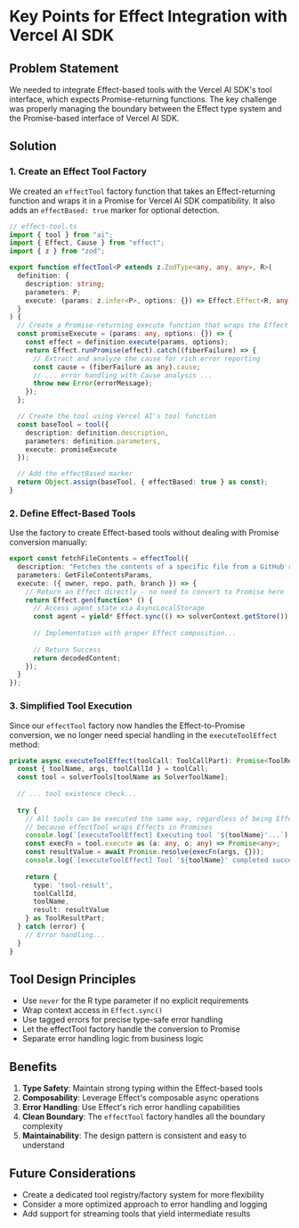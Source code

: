 # Key Points for Effect Integration with Vercel AI SDK

## Problem Statement
We needed to integrate Effect-based tools with the Vercel AI SDK's tool interface, which expects Promise-returning functions. The key challenge was properly managing the boundary between the Effect type system and the Promise-based interface of Vercel AI SDK.

## Solution

### 1. Create an Effect Tool Factory

We created an `effectTool` factory function that takes an Effect-returning function and wraps it in a Promise for Vercel AI SDK compatibility. It also adds an `effectBased: true` marker for optional detection.

```typescript
// effect-tool.ts
import { tool } from "ai";
import { Effect, Cause } from "effect";
import { z } from "zod";

export function effectTool<P extends z.ZodType<any, any, any>, R>(
  definition: {
    description: string;
    parameters: P;
    execute: (params: z.infer<P>, options: {}) => Effect.Effect<R, any, never>;
  }
) {
  // Create a Promise-returning execute function that wraps the Effect
  const promiseExecute = (params: any, options: {}) => {
    const effect = definition.execute(params, options);
    return Effect.runPromise(effect).catch((fiberFailure) => {
      // Extract and analyze the cause for rich error reporting
      const cause = (fiberFailure as any).cause;
      // ... error handling with Cause analysis ...
      throw new Error(errorMessage);
    });
  };

  // Create the tool using Vercel AI's tool function
  const baseTool = tool({
    description: definition.description,
    parameters: definition.parameters,
    execute: promiseExecute
  });

  // Add the effectBased marker
  return Object.assign(baseTool, { effectBased: true } as const);
}
```

### 2. Define Effect-Based Tools

Use the factory to create Effect-based tools without dealing with Promise conversion manually:

```typescript
export const fetchFileContents = effectTool({
  description: "Fetches the contents of a specific file from a GitHub repository.",
  parameters: GetFileContentsParams,
  execute: ({ owner, repo, path, branch }) => {
    // Return an Effect directly - no need to convert to Promise here
    return Effect.gen(function* () {
      // Access agent state via AsyncLocalStorage
      const agent = yield* Effect.sync(() => solverContext.getStore());
      
      // Implementation with proper Effect composition...
      
      // Return Success
      return decodedContent;
    });
  }
});
```

### 3. Simplified Tool Execution

Since our `effectTool` factory now handles the Effect-to-Promise conversion, we no longer need special handling in the `executeToolEffect` method:

```typescript
private async executeToolEffect(toolCall: ToolCallPart): Promise<ToolResultPart> {
  const { toolName, args, toolCallId } = toolCall;
  const tool = solverTools[toolName as SolverToolName];
  
  // ... tool existence check...
  
  try {
    // All tools can be executed the same way, regardless of being Effect-based or not
    // because effectTool wraps Effects in Promises
    console.log(`[executeToolEffect] Executing tool '${toolName}'...`);
    const execFn = tool.execute as (a: any, o: any) => Promise<any>;
    const resultValue = await Promise.resolve(execFn(args, {}));
    console.log(`[executeToolEffect] Tool '${toolName}' completed successfully.`);
    
    return {
      type: 'tool-result',
      toolCallId,
      toolName,
      result: resultValue
    } as ToolResultPart;
  } catch (error) {
    // Error handling...
  }
}
```

## Tool Design Principles
- Use `never` for the R type parameter if no explicit requirements 
- Wrap context access in `Effect.sync()`
- Use tagged errors for precise type-safe error handling
- Let the effectTool factory handle the conversion to Promise
- Separate error handling logic from business logic

## Benefits
1. **Type Safety**: Maintain strong typing within the Effect-based tools
2. **Composability**: Leverage Effect's composable async operations
3. **Error Handling**: Use Effect's rich error handling capabilities
4. **Clean Boundary**: The `effectTool` factory handles all the boundary complexity
5. **Maintainability**: The design pattern is consistent and easy to understand

## Future Considerations
- Create a dedicated tool registry/factory system for more flexibility
- Consider a more optimized approach to error handling and logging
- Add support for streaming tools that yield intermediate results
